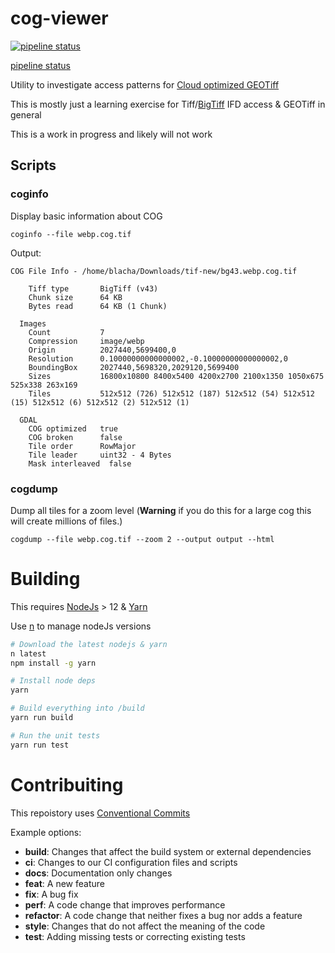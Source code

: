 # cog-viewer
[![pipeline status](https://gitlab.com/blacha/coginfo/badges/master/pipeline.svg)](https://gitlab.com/blacha/coginfo/commits/master)

[pipeline status](https://codebuild.ap-southeast-2.amazonaws.com/badges?uuid=eyJlbmNyeXB0ZWREYXRhIjoiQ2p1VkxVVEdrOWhhcnF2WExWMFlueHBIWmdHeVltdjgyeHBIenFNNzU4WVZWYzJzeXVUYnFqRWJVU212SkJiTkFvUmZmNG0yY2ovS3VTVjRYcjdqRGhvPSIsIml2UGFyYW1ldGVyU3BlYyI6InNaUFo2ZW1KclVBRDJHREgiLCJtYXRlcmlhbFNldFNlcmlhbCI6MX0%3D&branch=master)

Utility to investigate access patterns for [Cloud optimized GEOTiff](https://www.cogeo.org/)

This is mostly just a learning exercise for Tiff/[BigTiff](http://bigtiff.org/) IFD access & GEOTiff in general


This is a work in progress and likely will not work


## Scripts
### coginfo

Display basic information about COG

```shell
coginfo --file webp.cog.tif
```

Output:
```
COG File Info - /home/blacha/Downloads/tif-new/bg43.webp.cog.tif

    Tiff type       BigTiff (v43)
    Chunk size      64 KB
    Bytes read      64 KB (1 Chunk)

  Images
    Count           7
    Compression     image/webp
    Origin          2027440,5699400,0
    Resolution      0.10000000000000002,-0.10000000000000002,0
    BoundingBox     2027440,5698320,2029120,5699400
    Sizes           16800x10800 8400x5400 4200x2700 2100x1350 1050x675 525x338 263x169
    Tiles           512x512 (726) 512x512 (187) 512x512 (54) 512x512 (15) 512x512 (6) 512x512 (2) 512x512 (1)

  GDAL
    COG optimized   true
    COG broken      false
    Tile order      RowMajor
    Tile leader     uint32 - 4 Bytes
    Mask interleaved  false
```


### cogdump

Dump all tiles for a zoom level (**Warning** if you do this for a large cog this will create millions of files.)

```
cogdump --file webp.cog.tif --zoom 2 --output output --html
```



# Building
This requires [NodeJs](https://nodejs.org/en/) > 12 & [Yarn](https://yarnpkg.com/en/)

Use [n](https://github.com/tj/n) to manage nodeJs versions

```bash
# Download the latest nodejs & yarn
n latest
npm install -g yarn

# Install node deps
yarn

# Build everything into /build
yarn run build

# Run the unit tests
yarn run test
```

# Contribuiting

This repoistory uses [Conventional Commits](https://www.conventionalcommits.org/)

Example options:
- **build**: Changes that affect the build system or external dependencies
- **ci**: Changes to our CI configuration files and scripts
- **docs**: Documentation only changes
- **feat**: A new feature
- **fix**: A bug fix
- **perf**: A code change that improves performance
- **refactor**: A code change that neither fixes a bug nor adds a feature
- **style**: Changes that do not affect the meaning of the code
- **test**: Adding missing tests or correcting existing tests
